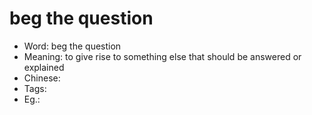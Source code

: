 # beg the question

- Word: beg the question
- Meaning: to give rise to something else that should be answered or explained
- Chinese: 
- Tags: 
- Eg.: 
